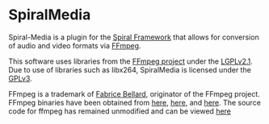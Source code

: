 # SpiralMedia

Spiral-Media is a plugin for the [Spiral Framework](https://spiralframework.info) that allows for conversion of audio and video formats via [FFmpeg](https://ffmpeg.org).

This software uses libraries from the [FFmpeg project](https://ffmpeg.org) under the [LGPLv2.1](http://www.gnu.org/licenses/old-licenses/lgpl-2.1.html). Due to use of libraries such as libx264, SpiralMedia is licensed under the [GPLv3](http://www.gnu.org/licenses/quick-guide-gplv3.html).

FFmpeg is a trademark of [Fabrice Bellard](http://www.bellard.org/), originator of the FFmpeg project. FFmpeg binaries have been obtained from [here](https://johnvansickle.com/ffmpeg/), [here](https://ffmpeg.zeranoe.com/builds/), and [here](https://evermeet.cx/ffmpeg/). The source code for ffmpeg has remained unmodified and can be viewed [here](https://git.ffmpeg.org/gitweb/ffmpeg.git)
